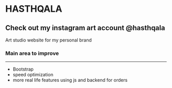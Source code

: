 # HASTHQALA
## Check out my instagram art account @hasthqala

Art studio website for my personal brand

### Main area to improve
-----------------------
- Bootstrap
- speed optimization
- more real life features using js and backend for orders

